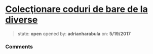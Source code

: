 # [Colecţionare coduri de bare de la diverse](https://github.com/adrianharabula/condr/issues/98)

> state: **open** opened by: **adrianharabula** on: **5/19/2017**



### Comments

